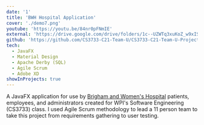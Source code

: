 ```yaml
---
date: '1'
title: 'BWH Hospital Application'
cover: './demo7.png'
youtube: 'https://youtu.be/84nr0pFNmIE'
external: 'https://drive.google.com/drive/folders/1c--UZWTq3xuKoZ_w9xISf2z2UrIp0o7q'
github: 'https://github.com/CS3733-C21-Team-U/CS3733-C21-Team-U-Project-BWApp'
tech:
  - JavaFX
  - Material Design
  - Apache Derby (SQL)
  - Agile Scrum
  - Adobe XD
showInProjects: true
---
```


A JavaFX application for use by [Brigham and Women's Hospital](https://www.brighamandwomens.org/) patients, employees, and administrators created for WPI's Software Engineering (CS3733) class. I used Agile Scrum methodology to lead a 11 person team to take this project from requirements gathering to user testing.
